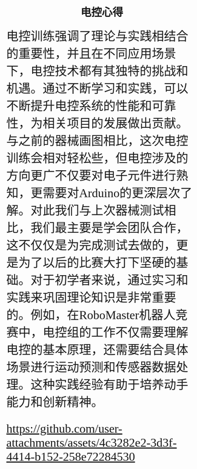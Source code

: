 # <center> 电控心得
<font face ="楷体" size=6>电控训练强调了理论与实践相结合的重要性，并且在不同应用场景下，电控技术都有其独特的挑战和机遇。通过不断学习和实践，可以不断提升电控系统的性能和可靠性，为相关项目的发展做出贡献。与之前的器械画图相比，这次电控训练会相对轻松些，但电控涉及的方向更广不仅要对电子元件进行熟知，更需要对Arduino的更深层次了解。对此我们与上次器械测试相比，我们最主要是学会团队合作，这不仅仅是为完成测试去做的，更是为了以后的比赛大打下坚硬的基础。对于初学者来说，通过实习和实践来巩固理论知识是非常重要的。例如，在RoboMaster机器人竞赛中，电控组的工作不仅需要理解电控的基本原理，还需要结合具体场景进行运动预测和传感器数据处理。这种实践经验有助于培养动手能力和创新精神。







https://github.com/user-attachments/assets/4c3282e2-3d3f-4414-b152-258e72284530


